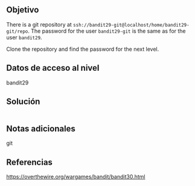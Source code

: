 ## Objetivo
There is a git repository at `ssh://bandit29-git@localhost/home/bandit29-git/repo`. The password for the user `bandit29-git` is the same as for the user `bandit29`.

Clone the repository and find the password for the next level.

## Datos de acceso al nivel
bandit29

## Solución

```
```

## Notas adicionales
git

## Referencias
https://overthewire.org/wargames/bandit/bandit30.html